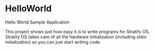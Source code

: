 # HelloWorld
Hello World Sample Application

This project shows just how easy it is to write programs for Stratify OS.  Stratity OS takes care of all the hardware initialization (including stdio initialization) so you can just start writing code.
